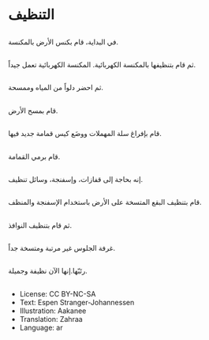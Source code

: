 # التنظيف

##
في البداية، قام بكنس الأرض بالمكنسة.

##
ثم قام بتنظيفها بالمكنسة الكهربائية. المكنسة الكهربائية تعمل جيداً.

##
ثم احضر دلواً من المياه وممسحة.

##
قام بمسح الأرض.

##
قام بإفراغ سلة المهملات ووضَع كيس قمامة جديد فيها.

##
قام برمي القمامة.

##
إنه بحاجة إلى قفازات، وإسفنجة، وسائل تنظيف.

##
قام بتنظيف البقع المتسخة على الأرض باستخدام الإسفنجة والمنظف.

##
ثم قام بتنظيف النوافذ.

##
غرفة الجلوس غير مرتبة ومتسخة جداً.

##
رتَبّها.إنها الآن نظيفة وجميلة.

##
* License: CC BY-NC-SA
* Text: Espen Stranger-Johannessen
* Illustration: Aakanee
* Translation: Zahraa
* Language: ar
